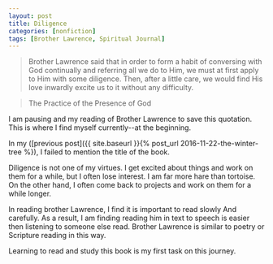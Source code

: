 ```yaml
---
layout: post
title: Diligence
categories: [nonfiction]
tags: [Brother Lawrence, Spiritual Journal]
---
```


> Brother Lawrence said that in order to form a habit of conversing with God continually and referring all we do to Him, we must at first apply to Him with some diligence. Then, after a little care, we would find His love inwardly excite us to it without any difficulty.

> The Practice of the Presence of God

I am pausing and my reading of Brother Lawrence to save this quotation. This is where I find myself currently--at the beginning.

In my ([previous post]({{ site.baseurl }}{% post_url 2016-11-22-the-winter-tree %}), I failed to mention the title of the book.

Diligence is not one of my virtues. I get excited about things and work on them for a while, but I often lose interest. I am far more hare than tortoise. On the other hand, I often come back to projects and work on them for a while longer.

In reading brother Lawrence, I find it is important to read slowly And carefully. As a result, I am finding reading him in text to speech is easier then listening to someone else read. Brother Lawrence is similar to poetry or Scripture reading in this way.

Learning to read and study this book is my first task on this journey.